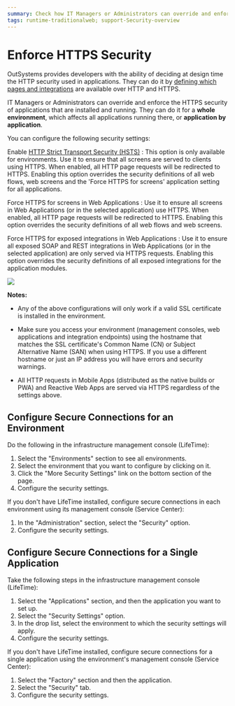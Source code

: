 ```yaml
---
summary: Check how IT Managers or Administrators can override and enforce the HTTP security of OutSystems applications that are installed and running.
tags: runtime-traditionalweb; support-Security-overview
---
```


# Enforce HTTPS Security

OutSystems provides developers with the ability of deciding at design time the HTTP security used in applications. They can do it by [defining which pages and integrations](<../../develop/security/secure-http-requests.md>) are available over HTTP and HTTPS.

IT Managers or Administrators can override and enforce the HTTPS security of applications that are installed and running. They can do it for a **whole environment**, which affects all applications running there, or **application by application**.

You can configure the following security settings:

Enable [HTTP Strict Transport Security (HSTS)](<https://cheatsheetseries.owasp.org/cheatsheets/HTTP_Strict_Transport_Security_Cheat_Sheet.html>)
:   This option is only available for environments. Use it to ensure that all screens are served to clients using HTTPS. When enabled, all HTTP page requests will be redirected to HTTPS. Enabling this option overrides the security definitions of all web flows, web screens and the 'Force HTTPS for screens' application setting for all applications.

Force HTTPS for screens in Web Applications
:   Use it to ensure all screens in Web Applications (or in the selected application) use HTTPS. When enabled, all HTTP page requests will be redirected to HTTPS. Enabling this option overrides the security definitions of all web flows and web screens.

Force HTTPS for exposed integrations in Web Applications
:   Use it to ensure all exposed SOAP and REST integrations in Web Applications (or in the selected application) are only served via HTTPS requests. Enabling this option overrides the security definitions of all exposed integrations for the application modules.

![](images/enforce-https-security.png)

**Notes:**

* Any of the above configurations will only work if a valid SSL certificate is installed in the environment.

* Make sure you access your environment (management consoles, web applications and integration endpoints) using the hostname that matches the SSL certificate's Common Name (CN) or Subject Alternative Name (SAN) when using HTTPS. If you use a different hostname or just an IP address you will have errors and security warnings.

* All HTTP requests in Mobile Apps (distributed as the native builds or PWA) and Reactive Web Apps are served via HTTPS regardless of the settings above.

## Configure Secure Connections for an Environment

Do the following in the infrastructure management console (LifeTime):

1. Select the "Environments" section to see all environments.
1. Select the environment that you want to configure by clicking on it.
1. Click the "More Security Settings" link on the bottom section of the page.
1. Configure the security settings.

If you don't have LifeTime installed, configure secure connections in each environment using its management console (Service Center):

1. In the "Administration" section, select the "Security" option.
1. Configure the security settings.

## Configure Secure Connections for a Single Application

Take the following steps in the infrastructure management console (LifeTime):

1. Select the "Applications" section, and then the application you want to set up.
1. Select the "Security Settings" option.
1. In the drop list, select the environment to which the security settings will apply.
1. Configure the security settings.

If you don't have LifeTime installed, configure secure connections for a single application using the environment's management console (Service Center):

1. Select the "Factory" section and then the application.
1. Select the "Security" tab.
1. Configure the security settings.
